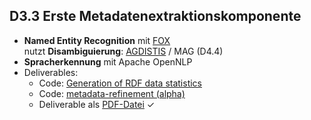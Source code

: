 ## D3.3 Erste Metadatenextraktionskomponente

- **Named Entity Recognition** mit [FOX](https://github.com/dice-group/FOX)  
  nutzt **Disambiguierung**: [AGDISTIS](https://github.com/projekt-opal/AGDISTIS) / MAG (D4.4)
- **Spracherkennung** mit Apache OpenNLP
- Deliverables:
    - Code: [Generation of RDF data statistics](https://github.com/projekt-opal/statistics)
    - Code: [metadata-refinement (alpha)](https://github.com/projekt-opal/metadata-refinement/tree/metadata-alpha)
    - Deliverable als [PDF-Datei](https://hobbitdata.informatik.uni-leipzig.de/OPAL/Deliverables/OPAL_D3.3_Metadaten-Extraktion.pdf) ✓

